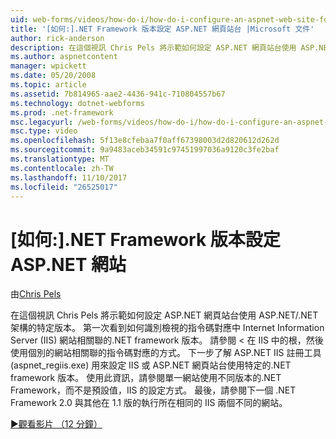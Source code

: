 ```yaml
---
uid: web-forms/videos/how-do-i/how-do-i-configure-an-aspnet-web-site-for-a-net-framework-version
title: '[如何:].NET Framework 版本設定 ASP.NET 網頁站台 |Microsoft 文件'
author: rick-anderson
description: 在這個視訊 Chris Pels 將示範如何設定 ASP.NET 網頁站台使用 ASP.NET/.NET 架構的特定版本。 第一次看到如何識別哪些 v...
ms.author: aspnetcontent
manager: wpickett
ms.date: 05/20/2008
ms.topic: article
ms.assetid: 7b814965-aae2-4436-941c-710804557b67
ms.technology: dotnet-webforms
ms.prod: .net-framework
msc.legacyurl: /web-forms/videos/how-do-i/how-do-i-configure-an-aspnet-web-site-for-a-net-framework-version
msc.type: video
ms.openlocfilehash: 5f13e8cfebaa7f0aff67398003d2d820612d262d
ms.sourcegitcommit: 9a9483aceb34591c97451997036a9120c3fe2baf
ms.translationtype: MT
ms.contentlocale: zh-TW
ms.lasthandoff: 11/10/2017
ms.locfileid: "26525017"
---
```

<a name="how-do-i-configure-an-aspnet-web-site-for-a-net-framework-version"></a>[如何:].NET Framework 版本設定 ASP.NET 網站
====================
由[Chris Pels](https://twitter.com/chrispels)

在這個視訊 Chris Pels 將示範如何設定 ASP.NET 網頁站台使用 ASP.NET/.NET 架構的特定版本。 第一次看到如何識別檢視的指令碼對應中 Internet Information Server (IIS) 網站相關聯的.NET framework 版本。 請參閱 < 在 IIS 中的根，然後使用個別的網站相關聯的指令碼對應的方式。 下一步了解 ASP.NET IIS 註冊工具 (aspnet\_regiis.exe) 用來設定 IIS 或 ASP.NET 網頁站台使用特定的.NET framework 版本。 使用此資訊，請參閱單一網站使用不同版本的.NET Framework，而不是預設值，IIS 的設定方式。 最後，請參閱下一個 .NET Framework 2.0 與其他在 1.1 版的執行所在相同的 IIS 兩個不同的網站。

[&#9654;觀看影片 （12 分鐘）](https://channel9.msdn.com/Blogs/ASP-NET-Site-Videos/how-do-i-configure-an-aspnet-web-site-for-a-net-framework-version)
